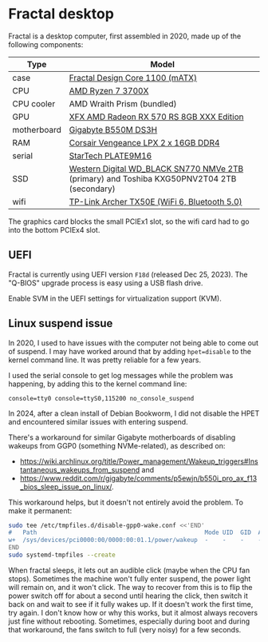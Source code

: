 # Fractal desktop

Fractal is a desktop computer, first assembled in 2020, made up of the
following components:

| Type        | Model |
|-------------|-------|
| case        | [Fractal Design Core 1100 (mATX)](https://www.fractal-design.com/products/cases/core/core-1100/) |
| CPU         | [AMD Ryzen 7 3700X](https://www.amd.com/en/product/8446) |
| CPU cooler  | AMD Wraith Prism (bundled) |
| GPU         | [XFX AMD Radeon RX 570 RS 8GB XXX Edition](https://www.xfxforce.com/gpus/amd-radeon-tm-rx-570-rs-8gb-xxx-edition-2) |
| motherboard | [Gigabyte B550M DS3H](https://www.gigabyte.com/Motherboard/B550M-DS3H-rev-10-11-12-13) |
| RAM         | [Corsair Vengeance LPX 2 x 16GB DDR4](https://www.corsair.com/us/en/p/memory/cmk32gx4m2b3200c16/vengeancea-lpx-32gb-2-x-16gb-ddr4-dram-3200mhz-c16-memory-kit-black-cmk32gx4m2b3200c16#tab-techspecs) |
| serial      | [StarTech PLATE9M16](https://www.startech.com/en-us/cables/plate9m16) |
| SSD         | [Western Digital WD_BLACK SN770 NMVe 2TB](https://www.westerndigital.com/products/internal-drives/wd-black-sn770-nvme-ssd?sku=WDS200T3X0E) (primary) and Toshiba KXG50PNV2T04 2TB (secondary) |
| wifi        | [TP-Link Archer TX50E (WiFi 6, Bluetooth 5.0)](https://www.tp-link.com/us/home-networking/pci-adapter/archer-tx50e/) |

The graphics card blocks the small PCIEx1 slot, so the wifi card had to go into
the bottom PCIEx4 slot.

## UEFI

Fractal is currently using UEFI version `F18d` (released Dec 25, 2023). The
"Q-BIOS" upgrade process is easy using a USB flash drive.

Enable SVM in the UEFI settings for virtualization support (KVM).

## Linux suspend issue

In 2020, I used to have issues with the computer not being able to come out of
suspend. I may have worked around that by adding `hpet=disable` to the kernel
command line. It was pretty reliable for a few years.

I used the serial console to get log messages while the problem was happening,
by adding this to the kernel command line:
```
console=tty0 console=ttyS0,115200 no_console_suspend
```

In 2024, after a clean install of Debian Bookworm, I did not disable the HPET
and encountered similar issues with entering suspend.

There's a workaround for similar Gigabyte motherboards of disabling wakeups
from GGP0 (something NVMe-related), as described on:
- <https://wiki.archlinux.org/title/Power_management/Wakeup_triggers#Instantaneous_wakeups_from_suspend> and
- <https://www.reddit.com/r/gigabyte/comments/p5ewjn/b550i_pro_ax_f13_bios_sleep_issue_on_linux/>.

This workaround helps, but it doesn't not entirely avoid the problem. To make
it permanent:

```sh
sudo tee /etc/tmpfiles.d/disable-gpp0-wake.conf <<'END'
#   Path                                               Mode UID  GID  Age Argument
w+  /sys/devices/pci0000:00/0000:00:01.1/power/wakeup  -    -    -    -   disabled
END
sudo systemd-tmpfiles --create
```

When fractal sleeps, it lets out an audible click (maybe when the CPU fan
stops). Sometimes the machine won't fully enter suspend, the power light will
remain on, and it won't click. The way to recover from this is to flip the
power switch off for about a second until hearing the click, then switch it
back on and wait to see if it fully wakes up. If it doesn't work the first
time, try again. I don't know how or why this works, but it almost always
recovers just fine without rebooting. Sometimes, especially during boot and
during that workaround, the fans switch to full (very noisy) for a few seconds.
